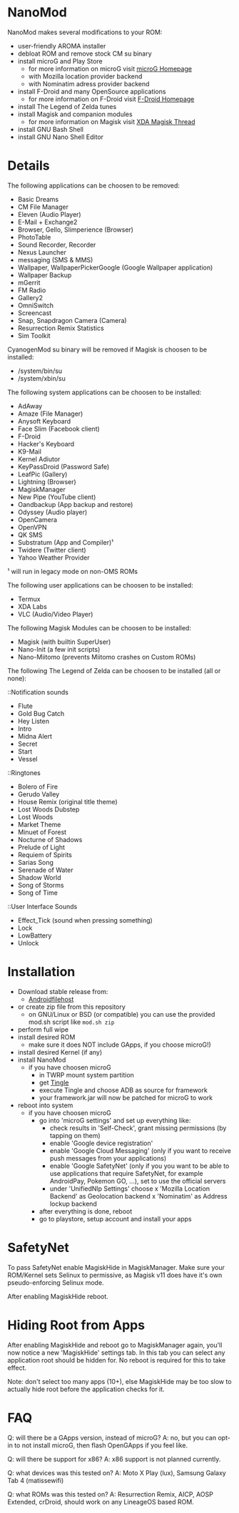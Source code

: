 NanoMod
=======

NanoMod makes several modifications to your ROM:

* user-friendly AROMA installer
* debloat ROM and remove stock CM su binary
* install microG and Play Store
  - for more information on microG visit [microG Homepage](http://www.microg.org)
  - with Mozilla location provider backend
  - with Nominatim adress provider backend
* install F-Droid and many OpenSource applications
  - for more information on F-Droid visit [F-Droid Homepage](http://www.fdroid.org)
* install The Legend of Zelda tunes
* install Magisk and companion modules
  - for more information on Magisk visit [XDA Magisk Thread](https://forum.xda-developers.com/apps/magisk)
* install GNU Bash Shell
* install GNU Nano Shell Editor

Details
=======

The following applications can be choosen to be removed:

* Basic Dreams
* CM File Manager
* Eleven (Audio Player)
* E-Mail + Exchange2
* Browser, Gello, Slimperience (Browser)
* PhotoTable
* Sound Recorder, Recorder
* Nexus Launcher
* messaging (SMS & MMS)
* Wallpaper, WallpaperPickerGoogle (Google Wallpaper application)
* Wallpaper Backup
* mGerrit
* FM Radio
* Gallery2
* OmniSwitch
* Screencast
* Snap, Snapdragon Camera (Camera)
* Resurrection Remix Statistics
* Sim Toolkit

CyanogenMod su binary will be removed if Magisk is choosen to
be installed:

* /system/bin/su
* /system/xbin/su

The following system applications can be choosen to be installed:

* AdAway
* Amaze (File Manager)
* Anysoft Keyboard
* Face Slim (Facebook client)
* F-Droid
* Hacker's Keyboard
* K9-Mail
* Kernel Adiutor
* KeyPassDroid (Password Safe)
* LeafPic (Gallery)
* Lightning (Browser)
* MagiskManager
* New Pipe (YouTube client)
* Oandbackup (App backup and restore)
* Odyssey (Audio player)
* OpenCamera
* OpenVPN
* QK SMS
* Substratum (App and Compiler)¹
* Twidere (Twitter client)
* Yahoo Weather Provider

¹ will run in legacy mode on non-OMS ROMs

The following user applications can be choosen to be installed:

* Termux
* XDA Labs
* VLC (Audio/Video Player)

The following Magisk Modules can be choosen to be installed:

* Magisk (with builtin SuperUser)
* Nano-Init (a few init scripts)
* Nano-Miitomo (prevents Miitomo crashes on Custom ROMs)

The following The Legend of Zelda can be choosen to be installed (all or none):

::Notification sounds

* Flute
* Gold Bug Catch
* Hey Listen
* Intro
* Midna Alert
* Secret
* Start
* Vessel

::Ringtones

* Bolero of Fire
* Gerudo Valley
* House Remix (original title theme)
* Lost Woods Dubstep
* Lost Woods
* Market Theme
* Minuet of Forest
* Nocturne of Shadows
* Prelude of Light
* Requiem of Spirits
* Sarias Song
* Serenade of Water
* Shadow World
* Song of Storms
* Song of Time

::User Interface Sounds

* Effect_Tick (sound when pressing something)
* Lock
* LowBattery
* Unlock

Installation
============

* Download stable release from:
  - [Androidfilehost](https://www.androidfilehost.com/?a=show&w=files&flid=150729)
* or create zip file from this repository
  - on GNU/Linux or BSD (or compatible) you can use the provided
    mod.sh script like `mod.sh zip`
* perform full wipe
* install desired ROM
  - make sure it does NOT include GApps, if you choose microG!)
* install desired Kernel (if any)
* install NanoMod
  * if you have choosen microG
    - in TWRP mount system partition
    - get [Tingle](https://github.com/ale5000-git/tingle)
    - execute Tingle and choose ADB as source for framework
    - your framework.jar will now be patched for microG to work
* reboot into system
  * if you have choosen microG
    - go into 'microG settings' and set up everything like:
      + check results in 'Self-Check', grant missing
        permissions (by tapping on them)
      + enable 'Google device registration'
      + enable 'Google Cloud Messaging' (only if you want to
        receive push messages from your applications)
      + enable 'Google SafetyNet' (only if you you want to
        be able to use applications that require SafetyNet,
        for example AndroidPay, Pokemon GO, ...), set to
        use the official servers
      + under 'UnifiedNlp Settings' choose
        x 'Mozilla Location Backend' as Geolocation backend
        x 'Nominatim' as Address lockup backend
    - after everything is done, reboot
    - go to playstore, setup account and install your apps

SafetyNet
=========

To pass SafetyNet enable MagiskHide in MagiskManager. Make sure
your ROM/Kernel sets Selinux to permissive, as Magisk v11 does
have it's own pseudo-enforcing Selinux mode.

After enabling MagiskHide reboot.

Hiding Root from Apps
=====================

After enabling MagiskHide and reboot go to MagiskManager again,
you'll now notice a new 'MagiskHide' settings tab. In this tab
you can select any application root should be hidden for. No reboot
is required for this to take effect.

Note: don't select too many apps (10+), else MagiskHide may be too
slow to actually hide root before the application checks for it.

FAQ
===

Q: will there be a GApps version, instead of microG?
A: no, but you can opt-in to not install microG, then flash
   OpenGApps if you feel like.

Q: will there be support for x86?
A: x86 support is not planned currently.

Q: what devices was this tested on?
A: Moto X Play (lux), Samsung Galaxy Tab 4 (matissewifi)

Q: what ROMs was this tested on?
A: Resurrection Remix, AICP, AOSP Extended, crDroid, should work
   on any LineageOS based ROM.
